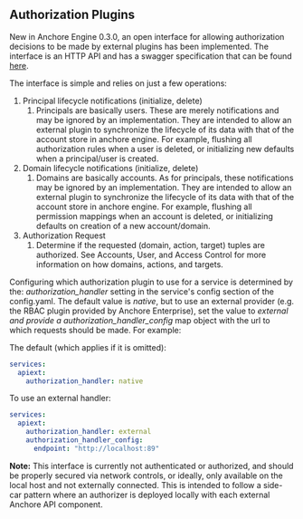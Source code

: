## Authorization Plugins

New in Anchore Engine 0.3.0, an open interface for allowing authorization decisions to be made by external plugins has been implemented. The interface is an HTTP API and has a swagger specification that can be found [here](https://github.com/anchore/anchore-engine/blob/master/anchore_engine/plugins/authorization/swagger/swagger.yaml).

The interface is simple and relies on just a few operations:

1. Principal lifecycle notifications (initialize, delete)
    1. Principals are basically users. These are merely notifications and may be ignored by an implementation. They are intended to allow an external plugin to synchronize the lifecycle of its data with that of the account store in anchore engine. For example, flushing all authorization rules when a user is deleted, or initializing new defaults when a principal/user is created.
2. Domain lifecycle notifications (initialize, delete)
    1. Domains are basically accounts. As for principals, these notifications may be ignored by an implementation. They are intended to allow an external plugin to synchronize the lifecycle of its data with that of the account store in anchore engine. For example, flushing all permission mappings when an account is deleted, or initializing defaults on creation of a new account/domain.
3. Authorization Request
    1. Determine if the requested (domain, action, target) tuples are authorized. See Accounts, User, and Access Control for more information on how domains, actions, and targets.

Configuring which authorization plugin to use for a service is determined by the: *authorization_handler* setting in the service's config section of the config.yaml. The default value is *native*, but to use an external provider (e.g. the RBAC plugin provided by Anchore Enterprise), set the value to *external and provide a authorization_handler_config* map object with the url to which requests should be made. For example:

The default (which applies if it is omitted):

```YAML
services:
  apiext:
    authorization_handler: native
```

To use an external handler:

```YAML
services:
  apiext:
    authorization_handler: external
    authorization_handler_config:
      endpoint: "http://localhost:89"
```

**Note:** This interface is currently not authenticated or authorized, and should be properly secured via network controls, or ideally, only available on the local host and not externally connected. This is intended to follow a side-car pattern where an authorizer is deployed locally with each external Anchore API component.